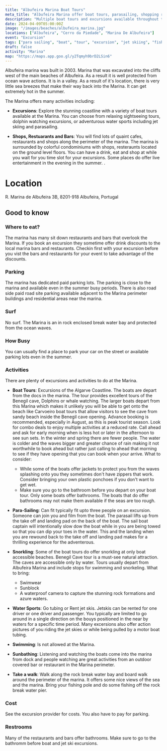 ```yaml
---
title: "Albufeira Marina Boat Tours"
meta_title: "Albufeira Marina offer boat tours, parasailing, shopping restaurants and bars."
description: "Multiple boat tours and excursions available throughout the day."
date: 2024-04-09T05:00:00Z
image: "/images/beaches/albufeira_marina.jpg"
locations: ["Albufeira", "Cerro da Piedade", "Marina De Albufeira"]
event: "Excursion"
tags: ["para sailing", "boat", "tour", "excursion", "jet skiing", "fishing"]
draft: false
activity: "Marina"
map: "https://maps.app.goo.gl/y2Tqmyh9brD2LSin6"
---
```


Albufeira marina was built in 2003. Marina that was excavated into the cliffs west of the main beaches of Albufeira. As a result it is well protected from ocean wave actions. It is in a valley.  As a result of it's location, there is very little sea breezes that make their way back into the Marina.  It can get extremely hot in the summer.  

The Marina offers many activities including:

- **Excursions**:  Explore the stunning coastline with a variety of boat tours available at the Marina. You can choose from relaxing sightseeing tours, dolphin watching excursions, or adventurous water sports including jet skiing and parasailing.

- **Shops, Restuarants and Bars**:  You will find lots of quaint cafes, restaurants and shops along the perimeter of the marina. The marina is surrounded by colorful condominiums with shops, resteraunts located on the ground level floors. You can have a drink, eat and shop at while you wait for you time slot for your excursions.  Some places do offer live entertainment in the evening in the summer.  .


# Location

R. Marina de Albufeira 3B, 8201-918 Albufeira, Portugal

## Good to know

### Where to eat?

The marina has many sit down restaurants and bars that overlook the Marina.   If you book an excursion they sometime offer drink discounts to the local marina bars and restaurants.  Checkin first with your excursion before you vist the bars and restaurants for your event to take advantage of the discounts.


### Parking

The marina has dedicated paid parking lots. The parking is close to the marina and available even in the summer busy periods.  There is also road side paid road site parking available adjacent to the Marina perimeter buildings and residential areas near the marina.

### Surf

No surf.  The Marina is an in rock enclosed break water bay and protected from the ocean waves.

### How Busy

You can usually find a place to park your car on the street or available parking lots even in the summer.  


### Activities

There are plenty of excursions and activities to do at the Marina.

- **Boat Tours**: Excursions of the Algarve Coastline.  The boats are depart from the docs in the marina. The tour provides excellent tours of the Benegil cave, Dolphins or whale watching.  The larger boats depart from this Marina which makes it unlikely you will be able to get onto the beach like Carvoeiro boat tours that allow visitors to see the cave from sandy beach inside the Benegil cave opening.  Advance booking is recommended, especially in August, as this is peak tourist season. Look for combo deals to enjoy multiple activities at a reduced rate. Call ahead and ask for early morning when is less hot or later in the afternoon to see sun sets.  In the winter and spring there are fewer people.  The water is colder and the waves bigger and greater chance of rain making it not worthwhile to book ahead but rather just calling to ahead that morning to see if they have opening that you can book when your arrive.  What to consider:

    - While some of the boats offer jackets to protect you from the waves splashing onto you they sometimes don't have zippers that work. Consider bringing your own plastic ponchoes if you don't want to get wet.
    - Make sure you go to the bathroom before you depart on your boat tour. Only some boats offer bathrooms.  The boats that do offer bathrooms may not make them available if the seas are too rough.


- **Para-Sailing**:  Can fit typically fit upto three people on an excursion.  Someone can join you and film from the boat.   The parasail lifts up from the take off and landing pad on the back of the boat.  The sail boat captain will intentionally slow dow the boat while in you are being towed so that you can dip your toes in the water.  This and the landing when you are rewound back to the take off and landing pad makes for a thrilling experience for the adventerous.

- **Snorkling**:  Some of the boat tours do offer snorkling at only boat accessible beaches.   Benegil Cave tour is a  must-see natural attraction.  The caves are accessible only by water. Tours usually depart from Albufeira Marina and include stops for swimming and snorkeling.  What to bring: 
    - Swimwear
    - Sunblock
    - A waterproof camera to capture the stunning rock formations and azure waters.

- **Water Sports**:  Go tubing or Rent jet skis.   Jetskis can be rented for one driver or one driver and passenger.  You typically are limited to go around in a single direction on the bouys positioned in the near by waters for a specific time period.   Many excersions also offer action pictures of you riding the jet skies or while being pulled by a motor boat tubing.

- **Swimming**: Is not allowed at the Marina.

- **Sunbathing**: Listening and watching the boats come into the marina from dock and people watching are great activities from an outdoor covered bar or restaurant in the Marina perimeter.


- **Take a walk**:  Walk along the rock break water bay and board walk around the perimeter of the marina. It offers some nice views of the sea and the marina.  Bring your fishing pole and do some fishing off the rock break water pier.  


### Cost

See the excursion provider for costs.  You also have to pay for parking.


### Restrooms

Many of the restaurants and bars offer bathrooms. Make sure to go to the bathromm before boat and jet ski excursions. 
